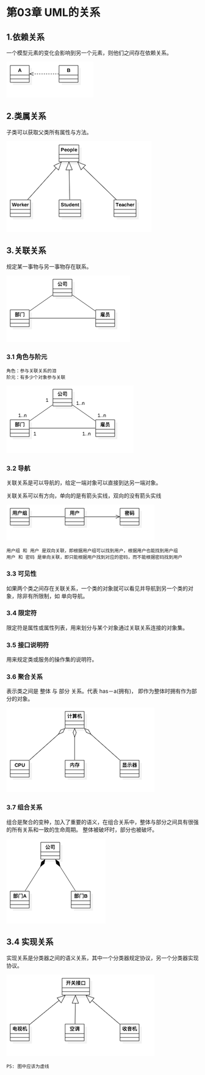  # 第03章 UML的关系

## 1.依赖关系

一个模型元素的变化会影响到另一个元素，则他们之间存在依赖关系。

![](./res/03/1依赖关系.png)


## 2.类属关系

子类可以获取父类所有属性与方法。

![](./res/03/2类属关系.png)

## 3.关联关系

规定某一事物与另一事物存在联系。

![](./res/03/3关联关系.png)
  
### 3.1 角色与阶元

	角色：参与关联关系的泪
	阶元：有多少个对象参与关联

![](./res/03/3.1角色与阶元.png)

### 3.2 导航

关联关系是可以导航的，给定一端对象可以直接到达另一端对象。

关联关系可以有方向，单向的是有箭头实线，双向的没有箭头实线

![](./res/03/3.2导航.png)

	用户组 和 用户 是双向关联，即根据用户组可以找到用户，根据用户也能找到用户组
	用户 和 密码 是单向关联，即只能根据用户找到对应的密码，而不能根据密码找到用户

### 3.3 可见性

如果两个类之间存在关联关系，一个类的对象就可以看见并导航到另一个类的对象，除非有所限制，如 单向导航。

### 3.4 限定符

限定符是属性或属性列表，用来划分与某个对象通过关联关系连接的对象集。

### 3.5 接口说明符

用来规定类或服务的操作集的说明符。

### 3.6 聚合关系

表示类之间是 整体 与 部分 关系。代表 has－a(拥有)， 即作为整体时拥有作为部分的对象。

![](./res/03/3.6聚合关系.png)

### 3.7 组合关系

组合是聚合的变种，加入了重要的语义，在组合关系中，整体与部分之间具有很强的所有关系和一致的生命周期。 整体被破坏时，部分也被破坏。

![](./res/03/3.7组合关系.png)

## 3.4 实现关系

实现关系是分类器之间的语义关系，其中一个分类器规定协议，另一个分类器实现协议。

![](./res/03/4实现关系.png)

	PS: 图中应该为虚线


